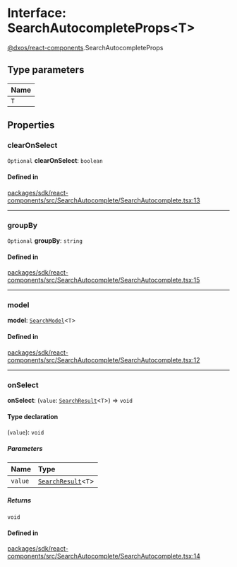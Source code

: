 # Interface: SearchAutocompleteProps<T\>

[@dxos/react-components](../modules/dxos_react_components.md).SearchAutocompleteProps

## Type parameters

| Name |
| :------ |
| `T` |

## Properties

### clearOnSelect

 `Optional` **clearOnSelect**: `boolean`

#### Defined in

[packages/sdk/react-components/src/SearchAutocomplete/SearchAutocomplete.tsx:13](https://github.com/dxos/dxos/blob/db8188dae/packages/sdk/react-components/src/SearchAutocomplete/SearchAutocomplete.tsx#L13)

___

### groupBy

 `Optional` **groupBy**: `string`

#### Defined in

[packages/sdk/react-components/src/SearchAutocomplete/SearchAutocomplete.tsx:15](https://github.com/dxos/dxos/blob/db8188dae/packages/sdk/react-components/src/SearchAutocomplete/SearchAutocomplete.tsx#L15)

___

### model

 **model**: [`SearchModel`](dxos_react_components.SearchModel.md)<`T`\>

#### Defined in

[packages/sdk/react-components/src/SearchAutocomplete/SearchAutocomplete.tsx:12](https://github.com/dxos/dxos/blob/db8188dae/packages/sdk/react-components/src/SearchAutocomplete/SearchAutocomplete.tsx#L12)

___

### onSelect

 **onSelect**: (`value`: [`SearchResult`](../types/dxos_react_components.SearchResult.md)<`T`\>) => `void`

#### Type declaration

(`value`): `void`

##### Parameters

| Name | Type |
| :------ | :------ |
| `value` | [`SearchResult`](../types/dxos_react_components.SearchResult.md)<`T`\> |

##### Returns

`void`

#### Defined in

[packages/sdk/react-components/src/SearchAutocomplete/SearchAutocomplete.tsx:14](https://github.com/dxos/dxos/blob/db8188dae/packages/sdk/react-components/src/SearchAutocomplete/SearchAutocomplete.tsx#L14)
